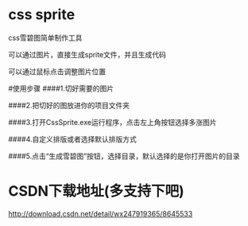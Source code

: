 # css sprite

css雪碧图简单制作工具

可以通过图片，直接生成sprite文件，并且生成代码

可以通过鼠标点击调整图片位置


#使用步骤
####1.切好需要的图片
    
####2.把切好的图放进你的项目文件夹

####3.打开CssSprite.exe运行程序，点击左上角按钮选择多涨图片

####4.自定义排版或者选择默认排版方式

####5.点击“生成雪碧图”按钮，选择目录，默认选择的是你打开图片的目录

# CSDN下载地址(多支持下吧)

http://download.csdn.net/detail/wx247919365/8645533
